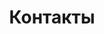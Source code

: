 ---
templateKey: contact
title: Контакты
description: >-
    Оставьте свой номер и мы вам перезвоним
header:
  images:
    - alt: app mobile
      image: /img/contactBkg.png
storage:
    - country: Україна
      city: (Київ)
      flag: /img/ukraine.png
      postIndex: '03141'
      address: >- 
        <p>ул. Линейная 17 </p>
        <p>БЦ “FIM”</p>
      phone: +38 (068) 5555 999
      image: /img/storeContact.png
      images: 
        - image: /img/storeContact.png
        - image: /img/Rectangle 121.png  
        - image: /img/Rectangle 121.png  
        - image: /img/Rectangle 121.png  
        - image: /img/Rectangle 121.png  
    - country: Польща 
      city: (Warsaw)
      flag: /img/poland.png
      postIndex: '00-613'
      address: >- 
        <p>ul. Chałubińskiego 8</p>
        <p>Oxford Tower, 29 pietro</p>
      image: /img/store1.png   
      images: 
        - image: /img/store1.png   
    - country: Китай 
      city: (Shanghai)
      flag: /img/001-china 3.png
      postIndex: '528248'
      address: >-
        <p>Warehouse No. 67-70, C4 Building,</p> 
        <p>Dumhao Logistics Storage Base, </p>
        <p>Huangpu Construction Road, Dali Town, </p>
        <p>Nanhai District, Foshan City. </p>
      phone: +86 188 2991 5259 
      image: /img/storeqqqq.png       
      images: 
        - image: /img/storeqqqq.png       
    - country: Гонконг
      flag: /img/002-united-states (1).png       
      postIndex: '999077'
      address: 
        <p>RM Q, Floor 10, Houston Industrial Building,</p> 
        <p>32-40 Wang Lung street, </p>
        <p>Tsuen Wan NT</p>
      phone: +852 94670135
      image: /img/Rectangle 121.png  
      images: 
        - image: /img/Rectangle 121.png  
    - country: США (Washington)
      flag: /img/002-united-states (3).png
      postIndex: '999077'
      address: 
        <p>RM Q, Floor 10, Houston Industrial Building,</p> 
        <p>32-40 Wang Lung street, </p>
        <p>Tsuen Wan NT</p>
      phone: +852 94670135
      image: /img/Rectangle 121.png  
      images: 
        - image: /img/Rectangle 121.png  
    - country: Польща (Chelm)
      flag: /img/poland.png
---